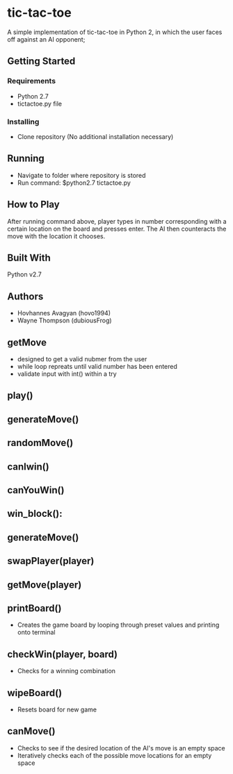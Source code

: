 # tic-tac-toe
A simple implementation of tic-tac-toe in Python 2, in which the user faces off against an AI opponent;

## Getting Started
### Requirements
- Python 2.7
- tictactoe.py file

### Installing
- Clone repository (No additional installation necessary)

## Running
- Navigate to folder where repository is stored
- Run command: $python2.7 tictactoe.py

## How to Play
After running command above, player types in number corresponding with a certain location on the board and presses enter. The AI then counteracts the move with the location it chooses.

## Built With
Python v2.7

## Authors
- Hovhannes Avagyan (hovo1994)
- Wayne Thompson (dubiousFrog)

## getMove
- designed to get a valid nubmer from the user
- while loop repreats until valid number has been entered
- validate input with int() within a try 

## play()

## generateMove()
## randomMove()
## canIwin()
## canYouWin()
## win_block():
## generateMove()
## swapPlayer(player)
## getMove(player)
## printBoard()
- Creates the game board by looping through preset values and printing onto terminal

## checkWin(player, board)
- Checks for a winning combination

## wipeBoard()
- Resets board for new game

## canMove()
- Checks to see if the desired location of the AI's move is an empty space
- Iteratively checks each of the possible move locations for an empty space
